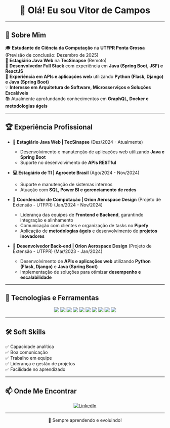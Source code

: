 <h1 align="center">👋 Olá! Eu sou Vitor de Campos </h1>

---

## 📍 Sobre Mim  
🎓 **Estudante de Ciência da Computação** na **UTFPR Ponta Grossa** (Previsão de conclusão: Dezembro de 2025)  
💼 **Estagiário Java Web** na **TecSinapse** (Remoto)  
🚀 **Desenvolvedor Full Stack** com experiência em **Java (Spring Boot, JSF) e ReactJS**  
🔹 **Experiência em APIs e aplicações web** utilizando **Python (Flask, Django) e Java (Spring Boot)**  
💡 **Interesse em Arquitetura de Software, Microsserviços e Soluções Escaláveis**  
📚 Atualmente aprofundando conhecimentos em **GraphQL, Docker e metodologias ágeis**  

---

## 🏆 Experiência Profissional  

- **💼 Estagiário Java Web | TecSinapse** (Dez/2024 - Atualmente)  
  - Desenvolvimento e manutenção de aplicações web utilizando **Java e Spring Boot**  
  - Suporte no desenvolvimento de **APIs RESTful**  

- **💻 Estagiário de TI | Agrocete Brasil** (Ago/2024 - Nov/2024)  
  - Suporte e manutenção de sistemas internos  
  - Atuação com **SQL, Power BI e gerenciamento de redes**  

- **🚀 Coordenador de Computação | Orion Aerospace Design** (Projeto de Extensão - UTFPR) (Jan/2024 - Nov/2024)  
  - Liderança das equipes de **Frontend e Backend**, garantindo integração e alinhamento  
  - Comunicação com clientes e organização de tasks no **Pipefy**  
  - Aplicação de **metodologias ágeis** e desenvolvimento de **projetos inovadores**  

- **🔧 Desenvolvedor Back-end | Orion Aerospace Design** (Projeto de Extensão - UTFPR) (Mar/2023 - Jan/2024)  
  - Desenvolvimento de **APIs e aplicações web** utilizando **Python (Flask, Django)** e **Java (Spring Boot)**  
  - Implementação de soluções para otimizar **desempenho e escalabilidade**  

---

## 🚀 Tecnologias e Ferramentas  

<div align="center">
  <img src="https://img.shields.io/badge/Java-007396?style=for-the-badge&logo=java&logoColor=white">
  <img src="https://img.shields.io/badge/Spring%20Boot-6DB33F?style=for-the-badge&logo=spring&logoColor=white">
  <img src="https://img.shields.io/badge/JSF-323330?style=for-the-badge&logo=java&logoColor=white">
  <img src="https://img.shields.io/badge/React-61DAFB?style=for-the-badge&logo=react&logoColor=black">
  <img src="https://img.shields.io/badge/Python-3776AB?style=for-the-badge&logo=python&logoColor=white">
  <img src="https://img.shields.io/badge/Flask-000000?style=for-the-badge&logo=flask&logoColor=white">
  <img src="https://img.shields.io/badge/PostgreSQL-316192?style=for-the-badge&logo=postgresql&logoColor=white">
  <img src="https://img.shields.io/badge/GraphQL-E10098?style=for-the-badge&logo=graphql&logoColor=white">
  <img src="https://img.shields.io/badge/Git-F05032?style=for-the-badge&logo=git&logoColor=white">
  <img src="https://img.shields.io/badge/Docker-2496ED?style=for-the-badge&logo=docker&logoColor=white">
</div>

---

## 🛠️ Soft Skills  

✅ Capacidade analítica  
✅ Boa comunicação  
✅ Trabalho em equipe  
✅ Liderança e gestão de projetos  
✅ Facilidade no aprendizado  

---

## 📫 Onde Me Encontrar  

<div align="center">
  <a href="https://www.linkedin.com/in/vitorcampos15">
    <img src="https://img.shields.io/badge/LinkedIn-blue?style=for-the-badge&logo=linkedin" alt="LinkedIn">
  </a>
</div>

---

<p align="center">🚀 Sempre aprendendo e evoluindo!</p>
